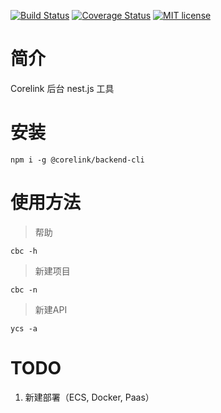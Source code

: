 [![Build Status](https://travis-ci.org/corelink-shenzhen/backend-cli.svg?branch=master)](https://travis-ci.org/corelink-shenzhen/backend-cli.svg?branch=master)
[![Coverage Status](https://coveralls.io/repos/github/corelink-shenzhen/backend-cli/badge.svg?branch=master)](https://coveralls.io/github/corelink-shenzhen/backend-cli?branch=master)
[![MIT license](http://img.shields.io/badge/license-MIT-brightgreen.svg)](http://opensource.org/licenses/MIT)

# 简介
Corelink 后台 nest.js 工具

# 安装
```
npm i -g @corelink/backend-cli
```

# 使用方法

> 帮助
```
cbc -h
```

> 新建项目
```
cbc -n
```

> 新建API

```
ycs -a
```

# TODO
1. 新建部署（ECS, Docker, Paas）